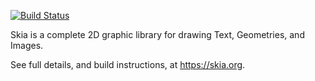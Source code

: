 [![Build Status](https://dev.azure.com/manuhornung/manuhornung/_apis/build/status/manuhornung.esy-skia?branchName=master)](https://dev.azure.com/manuhornung/manuhornung/_build/latest?definitionId=1&branchName=master)


Skia is a complete 2D graphic library for drawing Text, Geometries, and Images.

See full details, and build instructions, at https://skia.org.
